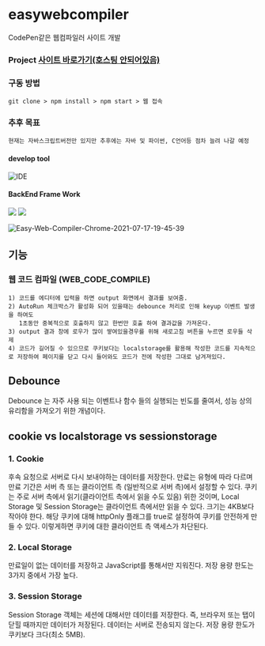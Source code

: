 # easywebcompiler
CodePen같은 웹컴파일러 사이트 개발  

### Project    <a href="">사이트 바로가기(호스팅 안되어있음)</a>

### 구동 방법
```
git clone > npm install > npm start > 웹 접속
```


### 추후 목표
```
현재는 자바스크립트버전만 있지만 추후에는 자바 및 파이썬, C언어등 점차 늘려 나갈 예정
```

#### develop tool
<img alt="IDE" src="https://img.shields.io/badge/visual studio code -996600.svg" />

#### BackEnd Frame Work
<img src="https://img.shields.io/badge/Node-v10.16.3-green.svg" /> <img src="https://img.shields.io/badge/express-v4.17.1-red.svg" />

![Easy-Web-Compiler-Chrome-2021-07-17-19-45-39](https://user-images.githubusercontent.com/42566975/126034886-5019161a-1cb4-457a-aa14-db9ff2db4541.gif)


## 기능

### 웹 코드 컴파일 (WEB_CODE_COMPILE)
```
1) 코드를 에디터에 입력을 하면 output 화면에서 결과를 보여줌.
2) AutoRun 체크박스가 활성화 되어 있을때는 debounce 처리로 인해 keyup 이벤트 발생을 하여도
   1초동안 중복적으로 호출하지 않고 한번만 호출 하여 결과값을 가져온다.
3) output 결과 창에 로우가 많이 쌓여있을경우를 위해 새로고침 버튼을 누르면 로우들 삭제
4) 코드가 길어질 수 있으므로 쿠키보다는 localstorage를 활용해 작성한 코드를 지속적으로 저장하여 페이지를 닫고 다시 들어와도 코드가 전에 작성한 그대로 남겨져있다.
```
## Debounce 
Debounce 는 자주 사용 되는 이벤트나 함수 들의 실행되는 빈도를 줄여서, 성능 상의 유리함을 가져오기 위한 개념이다.

## cookie vs localstorage vs sessionstorage

### 1. Cookie

후속 요청으로 서버로 다시 보내야하는 데이터를 저장한다. 만료는 유형에 따라 다르며 만료 기간은 서버 측 또는 클라이언트 측 (일반적으로 서버 측)에서 설정할 수 있다.
쿠키는 주로 서버 측에서 읽기(클라이언트 측에서 읽을 수도 있음) 위한 것이며, Local Storage 및 Session Storage는 클라이언트 측에서만 읽을 수 있다.
크기는 4KB보다 작아야 한다.
해당 쿠키에 대해 httpOnly 플래그를 true로 설정하여 쿠키를 안전하게 만들 수 있다. 이렇게하면 쿠키에 대한 클라이언트 측 액세스가 차단된다.

### 2. Local Storage
만료일이 없는 데이터를 저장하고 JavaScript를 통해서만 지워진다.
저장 용량 한도는 3가지 중에서 가장 높다.


### 3. Session Storage

Session Storage 객체는 세션에 대해서만 데이터를 저장한다. 즉, 브라우저 또는 탭이 닫힐 때까지만 데이터가 저장된다.
데이터는 서버로 전송되지 않는다.
저장 용량 한도가 쿠키보다 크다(최소 5MB).
